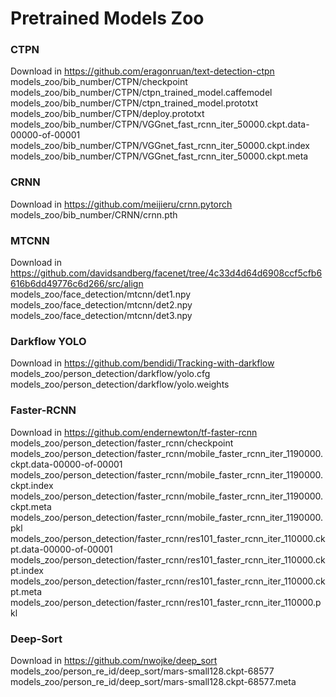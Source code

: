 # Pretrained Models Zoo

### CTPN 
Download in https://github.com/eragonruan/text-detection-ctpn
models_zoo/bib_number/CTPN/checkpoint
models_zoo/bib_number/CTPN/ctpn_trained_model.caffemodel
models_zoo/bib_number/CTPN/ctpn_trained_model.prototxt
models_zoo/bib_number/CTPN/deploy.prototxt
models_zoo/bib_number/CTPN/VGGnet_fast_rcnn_iter_50000.ckpt.data-00000-of-00001
models_zoo/bib_number/CTPN/VGGnet_fast_rcnn_iter_50000.ckpt.index
models_zoo/bib_number/CTPN/VGGnet_fast_rcnn_iter_50000.ckpt.meta

### CRNN
Download in https://github.com/meijieru/crnn.pytorch
models_zoo/bib_number/CRNN/crnn.pth

### MTCNN
Download in https://github.com/davidsandberg/facenet/tree/4c33d4d64d6908ccf5cfb6616b6dd49776c6d266/src/align
models_zoo/face_detection/mtcnn/det1.npy
models_zoo/face_detection/mtcnn/det2.npy
models_zoo/face_detection/mtcnn/det3.npy

### Darkflow YOLO
Download in https://github.com/bendidi/Tracking-with-darkflow
models_zoo/person_detection/darkflow/yolo.cfg
models_zoo/person_detection/darkflow/yolo.weights

### Faster-RCNN
Download in https://github.com/endernewton/tf-faster-rcnn
models_zoo/person_detection/faster_rcnn/checkpoint
models_zoo/person_detection/faster_rcnn/mobile_faster_rcnn_iter_1190000.ckpt.data-00000-of-00001
models_zoo/person_detection/faster_rcnn/mobile_faster_rcnn_iter_1190000.ckpt.index
models_zoo/person_detection/faster_rcnn/mobile_faster_rcnn_iter_1190000.ckpt.meta
models_zoo/person_detection/faster_rcnn/mobile_faster_rcnn_iter_1190000.pkl
models_zoo/person_detection/faster_rcnn/res101_faster_rcnn_iter_110000.ckpt.data-00000-of-00001
models_zoo/person_detection/faster_rcnn/res101_faster_rcnn_iter_110000.ckpt.index
models_zoo/person_detection/faster_rcnn/res101_faster_rcnn_iter_110000.ckpt.meta
models_zoo/person_detection/faster_rcnn/res101_faster_rcnn_iter_110000.pkl

### Deep-Sort
Download in https://github.com/nwojke/deep_sort
models_zoo/person_re_id/deep_sort/mars-small128.ckpt-68577
models_zoo/person_re_id/deep_sort/mars-small128.ckpt-68577.meta

